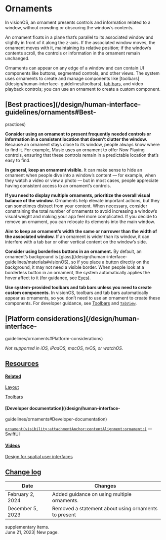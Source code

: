 # Ornaments

In visionOS, an ornament presents controls and information related to a
window, without crowding or obscuring the window’s contents.

An ornament floats in a plane that’s parallel to its associated window and
slightly in front of it along the z-axis. If the associated window moves, the
ornament moves with it, maintaining its relative position; if the window’s
contents scroll, the controls or information in the ornament remain unchanged.

Ornaments can appear on any edge of a window and can contain UI components
like buttons, segmented controls, and other views. The system uses ornaments
to create and manage components like [toolbars](/design/human-interface-
guidelines/toolbars), [tab bars](/design/human-interface-guidelines/tab-bars),
and video playback controls; you can use an ornament to create a custom
component.

## [Best practices](/design/human-interface-guidelines/ornaments#Best-
practices)

**Consider using an ornament to present frequently needed controls or
information in a consistent location that doesn’t clutter the window.**
Because an ornament stays close to its window, people always know where to
find it. For example, Music uses an ornament to offer Now Playing controls,
ensuring that these controls remain in a predictable location that’s easy to
find.

**In general, keep an ornament visible.** It can make sense to hide an
ornament when people dive into a window’s content — for example, when they
watch a video or view a photo — but in most cases, people appreciate having
consistent access to an ornament’s controls.

**If you need to display multiple ornaments, prioritize the overall visual
balance of the window.** Ornaments help elevate important actions, but they
can sometimes distract from your content. When necessary, consider
constraining the total number of ornaments to avoid increasing a window’s
visual weight and making your app feel more complicated. If you decide to
remove an ornament, you can relocate its elements into the main window.

**Aim to keep an ornament’s width the same or narrower than the width of the
associated window.** If an ornament is wider than its window, it can interfere
with a tab bar or other vertical content on the window’s side.

**Consider using borderless buttons in an ornament.** By default, an
ornament’s background is [glass](/design/human-interface-
guidelines/materials#visionOS), so if you place a button directly on the
background, it may not need a visible border. When people look at a borderless
button in an ornament, the system automatically applies the hover affect to it
(for guidance, see [Eyes](/design/human-interface-guidelines/eyes)).

**Use system-provided toolbars and tab bars unless you need to create custom
components.** In visionOS, toolbars and tab bars automatically appear as
ornaments, so you don’t need to use an ornament to create these components.
For developer guidance, see [Toolbars](/documentation/SwiftUI/Toolbars) and
[`TabView`](/documentation/SwiftUI/TabView).

## [Platform considerations](/design/human-interface-
guidelines/ornaments#Platform-considerations)

 _Not supported in iOS, iPadOS, macOS, tvOS, or watchOS._

## [Resources](/design/human-interface-guidelines/ornaments#Resources)

#### [Related](/design/human-interface-guidelines/ornaments#Related)

[Layout](/design/human-interface-guidelines/layout)

[Toolbars](/design/human-interface-guidelines/toolbars)

#### [Developer documentation](/design/human-interface-
guidelines/ornaments#Developer-documentation)

[`ornament(visibility:attachmentAnchor:contentAlignment:ornament:)`](/documentation/SwiftUI/View/ornament\(visibility:attachmentAnchor:contentAlignment:ornament:\))
— SwiftUI

#### [Videos](/design/human-interface-guidelines/ornaments#Videos)

[ Design for spatial user interfaces
](https://developer.apple.com/videos/play/wwdc2023/10076)

## [Change log](/design/human-interface-guidelines/ornaments#Change-log)

Date| Changes  
---|---  
February 2, 2024| Added guidance on using multiple ornaments.  
December 5, 2023| Removed a statement about using ornaments to present
supplementary items.  
June 21, 2023| New page.

